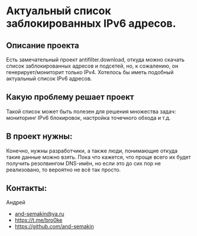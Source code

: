 # Актуальный список заблокированных IPv6 адресов. 
## Описание проекта
Есть замечательный проект antifilter.download, откуда можно скачать список заблокированных адресов и подсетей, но, к сожалению, он генерирует/мониторит только IPv4. Хотелось бы иметь подобный актуальный список IPv6 адресов.
## Какую проблему решает проект
Такой список может быть полезен для решения множества задач: мониторинг IPv6 блокировок, настройка точечного обхода и т.д.
## В проект нужны:
Конечно, нужны разработчики, а также люди, понимающие откуда такие данные можно взять. Пока что кажется, что проще всего их будет получить резолвингом DNS-имён, но если это до сих пор не реализовано, то вероятно не всё так просто.
## Контакты:
Андрей
* and-semakin@ya.ru 	
* https://t.me/bro0ke	
* https://github.com/and-semakin
